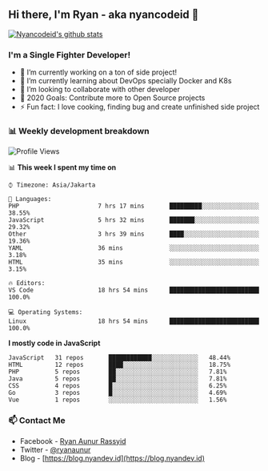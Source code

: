 ## Hi there, I'm Ryan - aka nyancodeid 👋

[![Nyancodeid's github stats](https://github-readme-stats.vercel.app/api?username=nyancodeid)](https://github.com/nyancodeid/nyancodeid)

### I'm a Single Fighter Developer!
- 🔭 I’m currently working on a ton of side project!
- 🌱 I’m currently learning about DevOps specially Docker and K8s
- 👯 I’m looking to collaborate with other developer
- 🥅 2020 Goals: Contribute more to Open Source projects
- ⚡ Fun fact: I love cooking, finding bug and create unfinished side project 

### 📊 Weekly development breakdown

<!--START_SECTION:waka-->
![Profile Views](http://img.shields.io/badge/Profile%20Views-0-blue)

📊 **This week I spent my time on** 

```text
⌚︎ Timezone: Asia/Jakarta

💬 Languages: 
PHP                      7 hrs 17 mins       █████████░░░░░░░░░░░░░░░░   38.55% 
JavaScript               5 hrs 32 mins       ███████░░░░░░░░░░░░░░░░░░   29.32% 
Other                    3 hrs 39 mins       ████░░░░░░░░░░░░░░░░░░░░░   19.36% 
YAML                     36 mins             ░░░░░░░░░░░░░░░░░░░░░░░░░   3.18% 
HTML                     35 mins             ░░░░░░░░░░░░░░░░░░░░░░░░░   3.15%

🔥 Editors: 
VS Code                  18 hrs 54 mins      █████████████████████████   100.0%

💻 Operating Systems: 
Linux                    18 hrs 54 mins      █████████████████████████   100.0%

```

**I mostly code in JavaScript** 

```text
JavaScript   31 repos       ████████████░░░░░░░░░░░░░   48.44% 
HTML         12 repos       ████░░░░░░░░░░░░░░░░░░░░░   18.75% 
PHP          5 repos        ██░░░░░░░░░░░░░░░░░░░░░░░   7.81% 
Java         5 repos        ██░░░░░░░░░░░░░░░░░░░░░░░   7.81% 
CSS          4 repos        █░░░░░░░░░░░░░░░░░░░░░░░░   6.25% 
Go           3 repos        █░░░░░░░░░░░░░░░░░░░░░░░░   4.69% 
Vue          1 repos        ░░░░░░░░░░░░░░░░░░░░░░░░░   1.56%

```



<!--END_SECTION:waka-->

### 📫 Contact Me
- Facebook - [Ryan Aunur Rassyid](https://facebook.com/ryan.hac)
- Twitter - [@ryanaunur](https://twitter.com/ryanaunur)
- Blog - [https://blog.nyandev.id](https://blog.nyandev.id)
